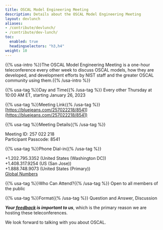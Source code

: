 ```yaml
---
title: OSCAL Model Engineering Meeting
description: Details about the OSCAL Model Engineering Meeting
layout: devlunch
aliases:
- /contribute/devlunch/
- /contribute/dev-lunch/
toc:
  enabled: true
  headingselectors: "h3,h4"
weight: 10
---
```


{{% usa-intro %}}The OSCAL Model Engineering Meeting is a one-hour teleconference every other week to discuss OSCAL models, how they are developed, and development efforts by NIST staff and the greater OSCAL community using them.{{% /usa-intro %}}

{{% usa-tag %}}Day and Time{{% /usa-tag %}} Every other Thursday at 10:00 AM ET, starting January 26, 2023

{{% usa-tag %}}Meeting Link{{% /usa-tag %}} [https://bluejeans.com/257022218/8541](https://bluejeans.com/257022218/8541)

{{% usa-tag %}}Meeting Details{{% /usa-tag %}}

Meeting ID: 257 022 218<br>
Participant Passcode: 8541

{{% usa-tag %}}Phone Dial-in{{% /usa-tag %}}

+1.202.795.3352 (United States (Washington DC))<br>
+1.408.317.9254 (US (San Jose))<br>
+1.888.748.9073 (United States (Primary))<br>
[Global Numbers](https://www.bluejeans.com/premium-numbers)

{{% usa-tag %}}Who Can Attend?{{% /usa-tag %}} Open to all members of the public

{{% usa-tag %}}Format{{% /usa-tag %}} Question and Answer, Discussion

***Your [feedback](/contact/) is important to us***, which is the primary reason we are hosting these teleconferences.

We look forward to talking with you about OSCAL.
